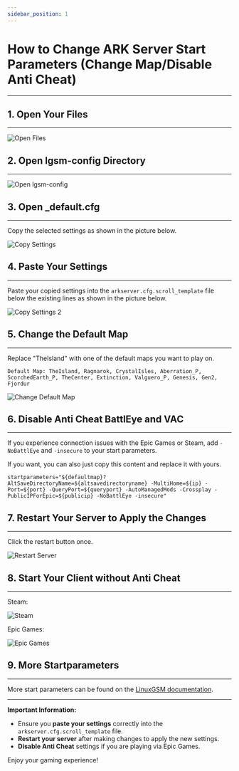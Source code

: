 ```yaml
---
sidebar_position: 1
---
```



# How to Change ARK Server Start Parameters (Change Map/Disable Anti Cheat)

---

## 1. Open Your Files
---

![Open Files](/img/ark/open_files.png)

## 2. Open lgsm-config Directory
---

![Open lgsm-config](/img/ark/config_lgsm.png)

## 3. Open _default.cfg
---

Copy the selected settings as shown in the picture below.

![Copy Settings](/img/ark/copy_default_cfg.png)

## 4. Paste Your Settings
---

Paste your copied settings into the `arkserver.cfg.scroll_template` file below the existing lines as shown in the picture below.

![Copy Settings 2](/img/ark/copy_into_arkserver.png)

## 5. Change the Default Map
---

Replace "TheIsland" with one of the default maps you want to play on.

`Default Map: TheIsland, Ragnarok, CrystalIsles, Aberration_P, ScorchedEarth_P, TheCenter, Extinction, Valguero_P, Genesis, Gen2, Fjordur`

![Change Default Map](/img/ark/change_defaultmap.png)

## 6. Disable Anti Cheat BattlEye and VAC
---

If you experience connection issues with the Epic Games or Steam, add `-NoBattlEye` and `-insecure` to your start parameters.

If you want, you can also just copy this content and replace it with yours.

```plaintext
startparameters="${defaultmap}?AltSaveDirectoryName=${altsavedirectoryname} -MultiHome=${ip} -Port=${port} -QueryPort=${queryport} -AutoManagedMods -Crossplay -PublicIPForEpic=${publicip} -NoBattlEye -insecure"
``` 


## 7. Restart Your Server to Apply the Changes
---

Click the restart button once.

![Restart Server](/img/ark/restart_server.png)

## 8. Start Your Client without Anti Cheat
---

Steam:

![Steam](/img/ark/start_without_anti_steam.png)

Epic Games:

![Epic Games](/img/ark/start_without_anti_epic.png)


## 9. More Startparameters
---

More start parameters can be found on the [LinuxGSM documentation](https://docs.linuxgsm.com/game-servers/ark-survival-evolved).

---

**Important Information:**

- Ensure you **paste your settings** correctly into the `arkserver.cfg.scroll_template` file.
- **Restart your server** after making changes to apply the new settings.
- **Disable Anti Cheat** settings if you are playing via Epic Games.

Enjoy your gaming experience!